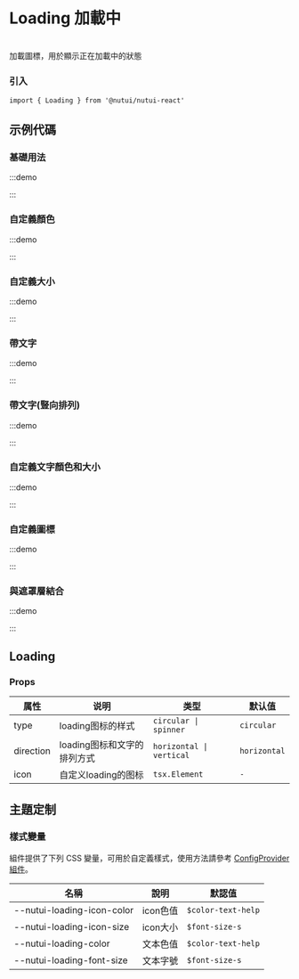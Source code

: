 # Loading 加載中

#

加載圖標，用於顯示正在加載中的狀態

### 引入

```tsx
import { Loading } from '@nutui/nutui-react'
```

## 示例代碼

### 基礎用法

:::demo

<CodeBlock src='h5/demo1.tsx'></CodeBlock>

:::

### 自定義顏色

:::demo

<CodeBlock src='h5/demo2.tsx'></CodeBlock>

:::

### 自定義大小

:::demo

<CodeBlock src='h5/demo3.tsx'></CodeBlock>

:::

### 帶文字

:::demo

<CodeBlock src='h5/demo4.tsx'></CodeBlock>

:::

### 帶文字(豎向排列)

:::demo

<CodeBlock src='h5/demo5.tsx'></CodeBlock>

:::

### 自定義文字顏色和大小

:::demo

<CodeBlock src='h5/demo6.tsx'></CodeBlock>

:::

### 自定義圖標

:::demo

<CodeBlock src='h5/demo7.tsx'></CodeBlock>

:::

### 與遮罩層結合

:::demo

<CodeBlock src='h5/demo8.tsx'></CodeBlock>

:::

## Loading

### Props

| 属性 | 说明 | 类型 | 默认值 |
| --- | --- | --- | --- |
| type | loading图标的样式 | `circular \| spinner` | `circular` |
| direction | loading图标和文字的排列方式 | `horizontal \| vertical` | `horizontal` |
| icon | 自定义loading的图标 | `tsx.Element` | `-` |

## 主題定制

### 樣式變量

組件提供了下列 CSS 變量，可用於自定義樣式，使用方法請參考 [ConfigProvider 組件](#/zh-CN/component/configprovider)。

| 名稱 | 說明 | 默認值 |
| --- | --- | --- |
| \--nutui-loading-icon-color | icon色值 | `$color-text-help` |
| \--nutui-loading-icon-size | icon大小 | `$font-size-s` |
| \--nutui-loading-color | 文本色值 | `$color-text-help` |
| \--nutui-loading-font-size | 文本字號 | `$font-size-s` |
